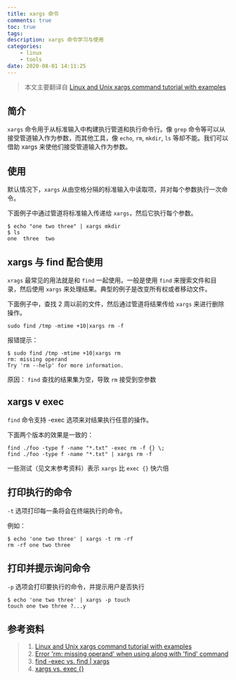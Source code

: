 ```yaml
---
title: xargs 命令
comments: true
toc: true
tags:
description: xargs 命令学习与使用
categories:
    - linux
    - tools
date: 2020-08-01 14:11:25
---
```


> 本文主要翻译自 [Linux and Unix xargs command tutorial with examples](https://shapeshed.com/unix-xargs/)

## 简介

`xargs` 命令用于从标准输入中构建执行管道和执行命令行。像 `grep` 命令等可以从接受管道输入作为参数，而其他工具，像 `echo`, `rm`, `mkdir`, `ls` 等却不能。我们可以借助 xargs 来使他们接受管道输入作为参数。

## 使用

默认情况下，`xargs` 从由空格分隔的标准输入中读取项，并对每个参数执行一次命令。

下面例子中通过管道将标准输入传递给 `xargs`，然后它执行每个参数。

```shell
$ echo "one two three" | xargs mkdir
$ ls
one  three  two
```

## xargs 与 find 配合使用

`xrags` 最常见的用法就是和 `find` 一起使用。一般是使用 `find` 来搜索文件和目录，然后使用 `xargs` 来处理结果。典型的例子是改变所有权或者移动文件。

下面例子中，查找 2 周以前的文件，然后通过管道将结果传给 `xargs` 来进行删除操作。

`sudo find /tmp -mtime +10|xargs rm -f`

报错提示：

```shell
$ sudo find /tmp -mtime +10|xargs rm
rm: missing operand
Try 'rm --help' for more information.
```

原因： `find` 查找的结果集为空，导致 `rm` 接受到空参数

## xargs v exec

`find` 命令支持 -exec 选项来对结果执行任意的操作。

下面两个版本的效果是一致的：

```shell
find ./foo -type f -name "*.txt" -exec rm -f {} \;
find ./foo -type f -name "*.txt" | xargs rm -f
```

一些测试（见文末参考资料）表示 `xargs` 比 `exec {}` 快六倍

## 打印执行的命令

`-t` 选项打印每一条将会在终端执行的命令。

例如：

```shell
$ echo 'one two three' | xargs -t rm -rf
rm -rf one two three
```

## 打印并提示询问命令

`-p` 选项会打印要执行的命令，并提示用户是否执行

```shell
$ echo 'one two three' | xargs -p touch
touch one two three ?...y
```

## 参考资料

> 1. [Linux and Unix xargs command tutorial with examples](https://shapeshed.com/unix-xargs/)
> 2. [Error 'rm: missing operand' when using along with 'find' command](https://stackoverflow.com/questions/36617999/error-rm-missing-operand-when-using-along-with-find-command/36618260)
> 3. [find -exec vs. find | xargs](https://www.everythingcli.org/find-exec-vs-find-xargs/)
> 4. [xargs vs. exec {}](https://danielmiessler.com/blog/linux-xargs-vs-exec/)
